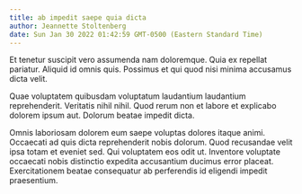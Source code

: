 ```yaml
---
title: ab impedit saepe quia dicta
author: Jeannette Stoltenberg
date: Sun Jan 30 2022 01:42:59 GMT-0500 (Eastern Standard Time)
---
```

Et tenetur suscipit vero assumenda nam doloremque. Quia ex repellat pariatur. Aliquid id omnis quis. Possimus et qui quod nisi minima accusamus dicta velit.

 Quae voluptatem quibusdam voluptatum laudantium laudantium reprehenderit. Veritatis nihil nihil. Quod rerum non et labore et explicabo dolorem ipsum aut. Dolorum beatae impedit dicta.

 Omnis laboriosam dolorem eum saepe voluptas dolores itaque animi. Occaecati ad quis dicta reprehenderit nobis dolorum. Quod recusandae velit ipsa totam et eveniet sed. Qui voluptatem eos odit ut. Inventore voluptate occaecati nobis distinctio expedita accusantium ducimus error placeat. Exercitationem beatae consequatur ab perferendis id eligendi impedit praesentium.